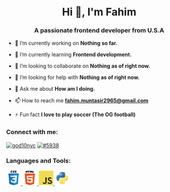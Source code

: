 

<h1 align="center">Hi 👋, I'm Fahim</h1>
<h3 align="center">A passionate frontend developer from U.S.A</h3>

- 🔭 I’m currently working on **Nothing so far.**

- 🌱 I’m currently learning **Frontend development.**

- 👯 I’m looking to collaborate on **Nothing as of right now.**

- 🤝 I’m looking for help with **Nothing as of right now.**

- 💬 Ask me about **How am I doing.**

- 📫 How to reach me **fahim.muntasir2965@gmail.com**

- ⚡ Fun fact **I love to play soccer (The OG football)**

<h3 align="left">Connect with me:</h3>
<p align="left">
<a href="https://instagram.com/god10nyc" target="blank"><img align="center" src="https://raw.githubusercontent.com/rahuldkjain/github-profile-readme-generator/master/src/images/icons/Social/instagram.svg" alt="god10nyc" height="30" width="40" /></a>
<a href="https://discord.gg/#5938" target="blank"><img align="center" src="https://raw.githubusercontent.com/rahuldkjain/github-profile-readme-generator/master/src/images/icons/Social/discord.svg" alt="#5938" height="30" width="40" /></a>
</p>

<h3 align="left">Languages and Tools:</h3>
<p align="left"> <a href="https://www.w3schools.com/css/" target="_blank" rel="noreferrer"> <img src="https://raw.githubusercontent.com/devicons/devicon/master/icons/css3/css3-original-wordmark.svg" alt="css3" width="40" height="40"/> </a> <a href="https://www.w3.org/html/" target="_blank" rel="noreferrer"> <img src="https://raw.githubusercontent.com/devicons/devicon/master/icons/html5/html5-original-wordmark.svg" alt="html5" width="40" height="40"/> </a> <a href="https://developer.mozilla.org/en-US/docs/Web/JavaScript" target="_blank" rel="noreferrer"> <img src="https://raw.githubusercontent.com/devicons/devicon/master/icons/javascript/javascript-original.svg" alt="javascript" width="40" height="40"/> </a> <a href="https://www.python.org" target="_blank" rel="noreferrer"> <img src="https://raw.githubusercontent.com/devicons/devicon/master/icons/python/python-original.svg" alt="python" width="40" height="40"/> </a> </p>
